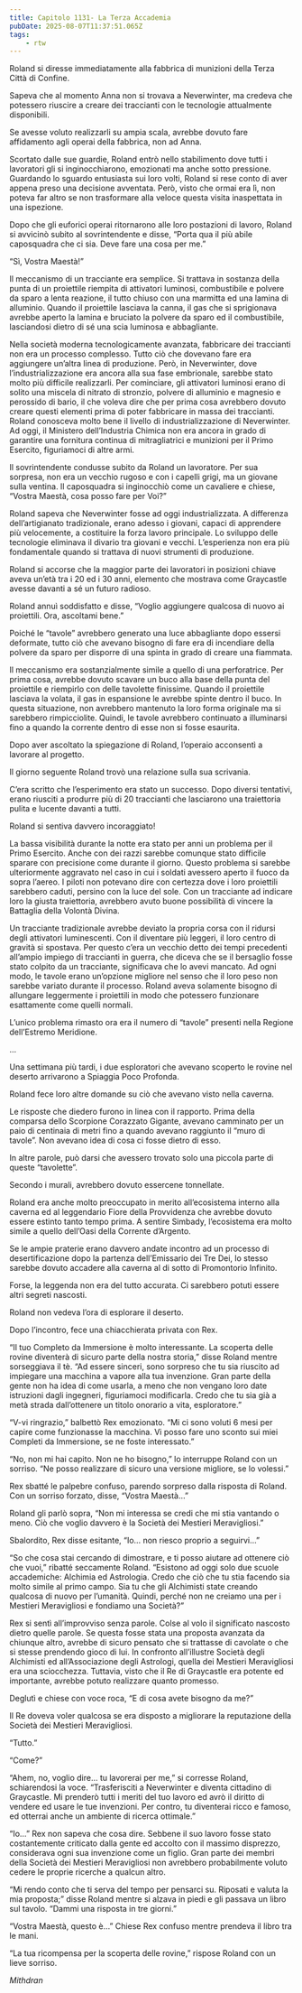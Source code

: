 ```yaml
---
title: Capitolo 1131- La Terza Accademia
pubDate: 2025-08-07T11:37:51.065Z
tags:
    - rtw
---
```













Roland si diresse immediatamente alla fabbrica di munizioni della Terza Città di Confine.






Sapeva che al momento Anna non si trovava a Neverwinter, ma credeva che potessero riuscire a creare dei traccianti con le tecnologie attualmente disponibili.






Se avesse voluto realizzarli su ampia scala, avrebbe dovuto fare affidamento agli operai della fabbrica, non ad Anna.






Scortato dalle sue guardie, Roland entrò nello stabilimento dove tutti i lavoratori gli si inginocchiarono, emozionati ma anche sotto pressione. Guardando lo sguardo entusiasta sui loro volti, Roland si rese conto di aver appena preso una decisione avventata. Però, visto che ormai era lì, non poteva far altro se non trasformare alla veloce questa visita inaspettata in una ispezione.






Dopo che gli euforici operai ritornarono alle loro postazioni di lavoro, Roland si avvicinò subito al sovrintendente e disse, “Porta qua il più abile caposquadra che ci sia. Deve fare una cosa per me.”






“Sì, Vostra Maestà!”






Il meccanismo di un tracciante era semplice. Si trattava in sostanza della punta di un proiettile riempita di attivatori luminosi, combustibile e polvere da sparo a lenta reazione, il tutto chiuso con una marmitta ed una lamina di alluminio. Quando il proiettile lasciava la canna, il gas che si sprigionava avrebbe aperto la lamina e bruciato la polvere da sparo ed il combustibile, lasciandosi dietro di sé una scia luminosa e abbagliante.






Nella società moderna tecnologicamente avanzata, fabbricare dei traccianti non era un processo complesso. Tutto ciò che dovevano fare era aggiungere un’altra linea di produzione. Però, in Neverwinter, dove l’industrializzazione era ancora alla sua fase embrionale, sarebbe stato molto più difficile realizzarli. Per cominciare, gli attivatori luminosi erano di solito una miscela di nitrato di stronzio, polvere di alluminio e magnesio e perossido di bario, il che voleva dire che per prima cosa avrebbero dovuto creare questi elementi prima di poter fabbricare in massa dei traccianti. Roland conosceva molto bene il livello di industrializzazione di Neverwinter. Ad oggi, il Ministero dell’Industria Chimica non era ancora in grado di garantire una fornitura continua di mitragliatrici e munizioni per il Primo Esercito, figuriamoci di altre armi.






Il sovrintendente condusse subito da Roland un lavoratore. Per sua sorpresa, non era un vecchio rugoso e con i capelli grigi, ma un giovane sulla ventina. Il caposquadra si inginocchiò come un cavaliere e chiese, “Vostra Maestà, cosa posso fare per Voi?”






Roland sapeva che Neverwinter fosse ad oggi industrializzata. A differenza dell’artigianato tradizionale, erano adesso i giovani, capaci di apprendere più velocemente, a costituire la forza lavoro principale. Lo sviluppo delle tecnologie eliminava il divario tra giovani e vecchi. L’esperienza non era più fondamentale quando si trattava di nuovi strumenti di produzione.






Roland si accorse che la maggior parte dei lavoratori in posizioni chiave aveva un’età tra i 20 ed i 30 anni, elemento che mostrava come Graycastle avesse davanti a sé un futuro radioso.






Roland annuì soddisfatto e disse, “Voglio aggiungere qualcosa di nuovo ai proiettili. Ora, ascoltami bene.”






Poiché le “tavole” avrebbero generato una luce abbagliante dopo essersi deformate, tutto ciò che avevano bisogno di fare era di incendiare della polvere da sparo per disporre di una spinta in grado di creare una fiammata.






Il meccanismo era sostanzialmente simile a quello di una perforatrice. Per prima cosa, avrebbe dovuto scavare un buco alla base della punta del proiettile e riempirlo con delle tavolette finissime. Quando il proiettile lasciava la volata, il gas in espansione le avrebbe spinte dentro il buco. In questa situazione, non avrebbero mantenuto la loro forma originale ma si sarebbero rimpicciolite. Quindi, le tavole avrebbero continuato a illuminarsi fino a quando la corrente dentro di esse non si fosse esaurita.






Dopo aver ascoltato la spiegazione di Roland, l’operaio acconsentì a lavorare al progetto.






Il giorno seguente Roland trovò una relazione sulla sua scrivania.






C’era scritto che l’esperimento era stato un successo. Dopo diversi tentativi, erano riusciti a produrre più di 20 traccianti che lasciarono una traiettoria pulita e lucente davanti a tutti.






Roland si sentiva davvero incoraggiato!






La bassa visibilità durante la notte era stato per anni un problema per il Primo Esercito. Anche con dei razzi sarebbe comunque stato difficile sparare con precisione come durante il giorno. Questo problema si sarebbe ulteriormente aggravato nel caso in cui i soldati avessero aperto il fuoco da sopra l’aereo. I piloti non potevano dire con certezza dove i loro proiettili sarebbero caduti, persino con la luce del sole. Con un tracciante ad indicare loro la giusta traiettoria, avrebbero avuto buone possibilità di vincere la Battaglia della Volontà Divina.






Un tracciante tradizionale avrebbe deviato la propria corsa con il ridursi degli attivatori luminescenti. Con il diventare più leggeri, il loro centro di gravità si spostava. Per questo c’era un vecchio detto dei tempi precedenti all’ampio impiego di traccianti in guerra, che diceva che se il bersaglio fosse stato colpito da un tracciante, significava che lo avevi mancato. Ad ogni modo, le tavole erano un’opzione migliore nel senso che il loro peso non sarebbe variato durante il processo. Roland aveva solamente bisogno di allungare leggermente i proiettili in modo che potessero funzionare esattamente come quelli normali.






L’unico problema rimasto ora era il numero di “tavole” presenti nella Regione dell’Estremo Meridione.






…






Una settimana più tardi, i due esploratori che avevano scoperto le rovine nel deserto arrivarono a Spiaggia Poco Profonda.






Roland fece loro altre domande su ciò che avevano visto nella caverna.






Le risposte che diedero furono in linea con il rapporto. Prima della comparsa dello Scorpione Corazzato Gigante, avevano camminato per un paio di centinaia di metri fino a quando avevano raggiunto il “muro di tavole”. Non avevano idea di cosa ci fosse dietro di esso.






In altre parole, può darsi che avessero trovato solo una piccola parte di queste “tavolette”.






Secondo i murali, avrebbero dovuto essercene tonnellate.






Roland era anche molto preoccupato in merito all’ecosistema interno alla caverna ed al leggendario Fiore della Provvidenza che avrebbe dovuto essere estinto tanto tempo prima. A sentire Simbady, l’ecosistema era molto simile a quello dell’Oasi della Corrente d’Argento.






Se le ampie praterie erano davvero andate incontro ad un processo di desertificazione dopo la partenza dell’Emissario dei Tre Dei, lo stesso sarebbe dovuto accadere alla caverna al di sotto di Promontorio Infinito.






Forse, la leggenda non era del tutto accurata. Ci sarebbero potuti essere altri segreti nascosti.






Roland non vedeva l’ora di esplorare il deserto.






Dopo l’incontro, fece una chiacchierata privata con Rex.






“Il tuo Completo da Immersione è molto interessante. La scoperta delle rovine diventerà di sicuro parte della nostra storia,” disse Roland mentre sorseggiava il tè. “Ad essere sinceri, sono sorpreso che tu sia riuscito ad impiegare una macchina a vapore alla tua invenzione. Gran parte della gente non ha idea di come usarla, a meno che non vengano loro date istruzioni dagli ingegneri, figuriamoci modificarla. Credo che tu sia già a metà strada dall’ottenere un titolo onorario a vita, esploratore.”






“V-vi ringrazio,” balbettò Rex emozionato. “Mi ci sono voluti 6 mesi per capire come funzionasse la macchina. Vi posso fare uno sconto sui miei Completi da Immersione, se ne foste interessato.”






“No, non mi hai capito. Non ne ho bisogno,” lo interruppe Roland con un sorriso. “Ne posso realizzare di sicuro una versione migliore, se lo volessi.”






Rex sbatté le palpebre confuso, parendo sorpreso dalla risposta di Roland. Con un sorriso forzato, disse, “Vostra Maestà…”






Roland gli parlò sopra, “Non mi interessa se credi che mi stia vantando o meno. Ciò che voglio davvero è la Società dei Mestieri Meravigliosi.”






Sbalordito, Rex disse esitante, “Io… non riesco proprio a seguirvi…”






“So che cosa stai cercando di dimostrare, e ti posso aiutare ad ottenere ciò che vuoi,” ribatté seccamente Roland. “Esistono ad oggi solo due scuole accademiche: Alchimia ed Astrologia. Credo che ciò che tu stia facendo sia molto simile al primo campo. Sia tu che gli Alchimisti state creando qualcosa di nuovo per l’umanità. Quindi, perché non ne creiamo una per i Mestieri Meravigliosi e fondiamo una Società?”






Rex si sentì all’improvviso senza parole. Colse al volo il significato nascosto dietro quelle parole. Se questa fosse stata una proposta avanzata da chiunque altro, avrebbe di sicuro pensato che si trattasse di cavolate o che si stesse prendendo gioco di lui. In confronto all’illustre Società degli Alchimisti ed all’Associazione degli Astrologi, quella dei Mestieri Meravigliosi era una sciocchezza. Tuttavia, visto che il Re di Graycastle era potente ed importante, avrebbe potuto realizzare quanto promesso.






Deglutì e chiese con voce roca, “E di cosa avete bisogno da me?”






Il Re doveva voler qualcosa se era disposto a migliorare la reputazione della Società dei Mestieri Meravigliosi.






“Tutto.”






“Come?”






“Ahem, no, voglio dire… tu lavorerai per me,” si corresse Roland, schiarendosi la voce. “Trasferisciti a Neverwinter e diventa cittadino di Graycastle. Mi prenderò tutti i meriti del tuo lavoro ed avrò il diritto di vendere ed usare le tue invenzioni. Per contro, tu diventerai ricco e famoso, ed otterrai anche un ambiente di ricerca ottimale.”






“Io…” Rex non sapeva che cosa dire. Sebbene il suo lavoro fosse stato costantemente criticato dalla gente ed accolto con il massimo disprezzo, considerava ogni sua invenzione come un figlio. Gran parte dei membri della Società dei Mestieri Meravigliosi non avrebbero probabilmente voluto cedere le proprie ricerche a qualcun altro.






“Mi rendo conto che ti serva del tempo per pensarci su. Riposati e valuta la mia proposta;” disse Roland mentre si alzava in piedi e gli passava un libro sul tavolo. “Dammi una risposta in tre giorni.”






“Vostra Maestà, questo è…” Chiese Rex confuso mentre prendeva il libro tra le mani.






“La tua ricompensa per la scoperta delle rovine,” rispose Roland con un lieve sorriso.






<em>Mithdran</em>


                                


                                



